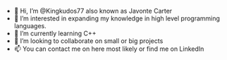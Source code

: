 - 👋 Hi, I’m @Kingkudos77 also known as Javonte Carter
- 👀 I’m interested in expanding my knowledge in high level programming languages. 
- 🌱 I’m currently learning C++
- 💞️ I’m looking to collaborate on small or big projects
- 📫 You can contact me on here most likely or find me on LinkedIn

<!---
Kingkudos77/Kingkudos77 is a ✨ special ✨ repository because its `README.md` (this file) appears on your GitHub profile.
You can click the Preview link to take a look at your changes.
--->
